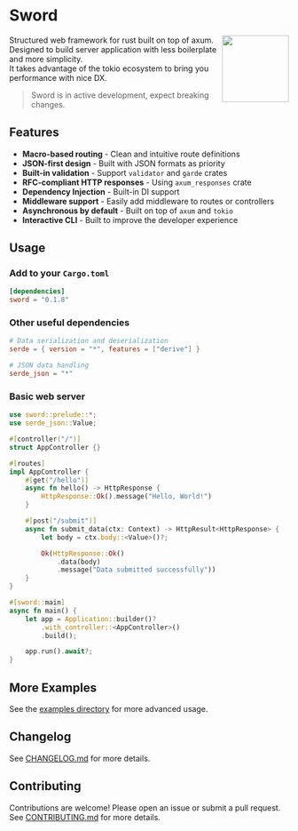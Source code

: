 # Sword

> <img src="https://avatars.githubusercontent.com/u/228345998?s=200&v=4" align="right" width="120"/>

Structured web framework for rust built on top of axum.  
Designed to build server application with less boilerplate and more simplicity.  
It takes advantage of the tokio ecosystem to bring you performance with nice DX.

> Sword is in active development, expect breaking changes.

## Features

- **Macro-based routing** - Clean and intuitive route definitions
- **JSON-first design** - Built with JSON formats as priority
- **Built-in validation** - Support `validator` and `garde` crates
- **RFC-compliant HTTP responses** - Using `axum_responses` crate
- **Dependency Injection** - Built-in DI support
- **Middleware support** - Easily add middleware to routes or controllers
- **Asynchronous by default** - Built on top of `axum` and `tokio`
- **Interactive CLI** - Built to improve the developer experience

## Usage

### Add to your `Cargo.toml`

```toml
[dependencies]
sword = "0.1.8"
```

### Other useful dependencies

```toml
# Data serialization and deserialization
serde = { version = "*", features = ["derive"] }

# JSON data handling
serde_json = "*"
```

### Basic web server

```rust
use sword::prelude::*;
use serde_json::Value;

#[controller("/")]
struct AppController {}

#[routes]
impl AppController {
    #[get("/hello")]
    async fn hello() -> HttpResponse {
        HttpResponse::Ok().message("Hello, World!")
    }

    #[post("/submit")]
    async fn submit_data(ctx: Context) -> HttpResult<HttpResponse> {
        let body = ctx.body::<Value>()?;

        Ok(HttpResponse::Ok()
            .data(body)
            .message("Data submitted successfully"))
    }
}

#[sword::main]
async fn main() {
    let app = Application::builder()?
        .with_controller::<AppController>()
        .build();

    app.run().await?;
}
```

## More Examples

See the [examples directory](./examples) for more advanced usage.

## Changelog

See [CHANGELOG.md](./CHANGELOG.md) for more details.

## Contributing

Contributions are welcome! Please open an issue or submit a pull request. See [CONTRIBUTING.md](./CONTRIBUTING.md) for more details.
